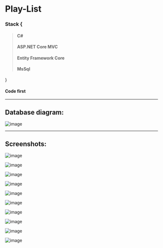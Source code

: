 # Play-List

### Stack {
>#### C#
>#### ASP.NET Core MVC
>#### Entity Framework Core
>#### MsSql
}

#### Code first

---
## Database diagram:

![image](https://user-images.githubusercontent.com/80168982/164464339-c3a9f8e7-cd77-4658-bdd4-d00df43e40f0.png)

---

## Screenshots:

![image](https://user-images.githubusercontent.com/80168982/164462380-1b723dd2-162f-43ae-b7d1-5af9dfa79cec.png)

![image](https://user-images.githubusercontent.com/80168982/164462998-9fca6733-9a39-4f95-b543-fa24638338dd.png)

![image](https://user-images.githubusercontent.com/80168982/164462484-71d4ac24-9d41-4db2-a94b-8dc23c0e6a83.png)

![image](https://user-images.githubusercontent.com/80168982/164462541-1bebce27-90e9-495d-9939-b17c535dfe3b.png)

![image](https://user-images.githubusercontent.com/80168982/164462563-b09988a2-f10b-4cad-a1e8-dbbed24ac588.png)

![image](https://user-images.githubusercontent.com/80168982/164463165-baa7aa20-44ae-44bd-bcf3-359cec976315.png)

![image](https://user-images.githubusercontent.com/80168982/164462588-dd68d780-fe20-496d-8d43-80b220631128.png)

![image](https://user-images.githubusercontent.com/80168982/164462626-f241b510-6397-4f1d-85ca-bcec8a118167.png)

![image](https://user-images.githubusercontent.com/80168982/164462666-74b7d8b8-9e6d-41b7-84ea-46e6c60594dc.png)

![image](https://user-images.githubusercontent.com/80168982/164463285-20d02e33-2189-4e56-ac72-1179837f7c2d.png)

